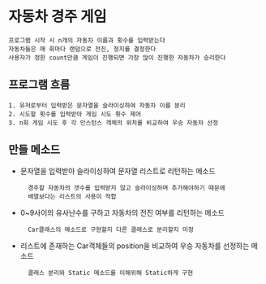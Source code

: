 # 자동차 경주 게임
    프로그램 시작 시 n개의 자동차 이름과 횟수를 입력받는다
    자동차들은 매 회마다 랜덤으로 전진, 정지를 결정한다
    사용자가 정한 count만큼 게임이 진행되면 가장 많이 진행한 자동차가 승리한다


## 프로그램 흐름
    1. 유저로부터 입력받은 문자열을 슬라이싱하여 자동차 이름 분리
    2. 시도할 횟수를 입력받아 게임 시도 횟수 제어
    3. n회 게임 시도 후 각 인스턴스 객체의 위치를 비교하여 우승 자동차 선정

## 만들 메소드
- 문자열을 입력받아 슬라이싱하여 문자열 리스트로 리턴하는 메소드
        
        경주할 자동차의 갯수를 입력받지 않고 슬라이싱하며 추가해야하기 때문에
        배열보다는 리스트의 사용이 적합
              
- 0~9사이의 유사난수를 구하고 자동차의 전진 여부를 리턴하는 메소드

        Car클래스의 메소드로 구현할지 다른 클래스로 분리할지 미정
        
- 리스트에 존재하는 Car객체들의 position을 비교하여 우승 자동차를 선정하는 메소드

        클래스 분리와 Static 메소드를 이해위해 Static하게 구현

        
